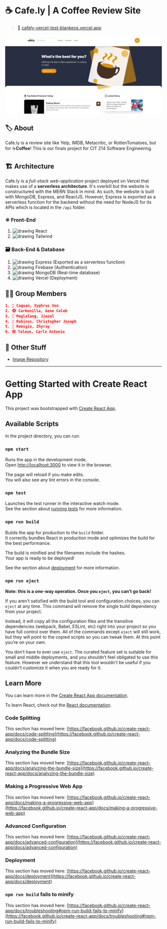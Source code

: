 # ☕ Cafe.ly | A Coffee Review Site

> 🔗 [cafely-vercel-test-blankeos.vercel.app](https://cafely-vercel-test-blankeos.vercel.app)

<img src="https://raw.githubusercontent.com/seajayrubynose/cafely-pictures/master/meta/preview.jpg" alt="Site Preview Screenshot">

## :label: About

Cafe.ly is a review site like Yelp, IMDB, Metacritic, or RottenTomatoes, but for ☕**Coffee**! This is our finals project for CIT 214 Software Engineering.

## :building_construction: Architecture

Cafe.ly is a _full-stack web-application_ project deployed on Vercel that makes use of a **serverless architecture**. It's overkill but the website is constructured with the MERN Stack in mind. As such, the website is built with MongoDB, Express, and ReactJS. However, Express is exported as a serverless function for the backend without the need for NodeJS for its APIs which is located in the `/api` folder.

### :atom_symbol: Front-End

1. <img src="https://simpleicons.org//icons/react.svg" alt="drawing" width="16px"/> React
2. <img src="https://simpleicons.org//icons/tailwindcss.svg" alt="drawing" width="16px"/> Tailwind

### :card_file_box: Back-End & Database

1. <img src="https://simpleicons.org/icons/express.svg" alt="drawing" width="16px"/> Express (Exported as a serverless function)
2. <img src="https://simpleicons.org/icons/firebase.svg" alt="drawing" width="16px"/> Firebase (Authentication)
3. <img src="https://simpleicons.org/icons/mongodb.svg" alt="drawing" width="16px"/> MongoDB (Real-time database)
4. <img src="https://simpleicons.org/icons/vercel.svg" alt="drawing" width="16px"/> Vercel (Deployment)

## :man_technologist: Group Members

```json
1. 👧 Caguan, Xyphrus Von
2. 🐵 Carbonilla, Gene Caleb
3. 🤩 Maglalang, Jiezel
4. 🤠 Rubinos, Christopher Joseph
5. 🤡 Remigio, Zhyray
6. 😎 Taleon, Carlo Antonio
```

## :magnet: Other Stuff

- [Image Repository](https://github.com/seajayrubynose/cafely-pictures)

<hr>

# Getting Started with Create React App

This project was bootstrapped with [Create React App](https://github.com/facebook/create-react-app).

## Available Scripts

In the project directory, you can run:

### `npm start`

Runs the app in the development mode.\
Open [http://localhost:3000](http://localhost:3000) to view it in the browser.

The page will reload if you make edits.\
You will also see any lint errors in the console.

### `npm test`

Launches the test runner in the interactive watch mode.\
See the section about [running tests](https://facebook.github.io/create-react-app/docs/running-tests) for more information.

### `npm run build`

Builds the app for production to the `build` folder.\
It correctly bundles React in production mode and optimizes the build for the best performance.

The build is minified and the filenames include the hashes.\
Your app is ready to be deployed!

See the section about [deployment](https://facebook.github.io/create-react-app/docs/deployment) for more information.

### `npm run eject`

**Note: this is a one-way operation. Once you `eject`, you can’t go back!**

If you aren’t satisfied with the build tool and configuration choices, you can `eject` at any time. This command will remove the single build dependency from your project.

Instead, it will copy all the configuration files and the transitive dependencies (webpack, Babel, ESLint, etc) right into your project so you have full control over them. All of the commands except `eject` will still work, but they will point to the copied scripts so you can tweak them. At this point you’re on your own.

You don’t have to ever use `eject`. The curated feature set is suitable for small and middle deployments, and you shouldn’t feel obligated to use this feature. However we understand that this tool wouldn’t be useful if you couldn’t customize it when you are ready for it.

## Learn More

You can learn more in the [Create React App documentation](https://facebook.github.io/create-react-app/docs/getting-started).

To learn React, check out the [React documentation](https://reactjs.org/).

### Code Splitting

This section has moved here: [https://facebook.github.io/create-react-app/docs/code-splitting](https://facebook.github.io/create-react-app/docs/code-splitting)

### Analyzing the Bundle Size

This section has moved here: [https://facebook.github.io/create-react-app/docs/analyzing-the-bundle-size](https://facebook.github.io/create-react-app/docs/analyzing-the-bundle-size)

### Making a Progressive Web App

This section has moved here: [https://facebook.github.io/create-react-app/docs/making-a-progressive-web-app](https://facebook.github.io/create-react-app/docs/making-a-progressive-web-app)

### Advanced Configuration

This section has moved here: [https://facebook.github.io/create-react-app/docs/advanced-configuration](https://facebook.github.io/create-react-app/docs/advanced-configuration)

### Deployment

This section has moved here: [https://facebook.github.io/create-react-app/docs/deployment](https://facebook.github.io/create-react-app/docs/deployment)

### `npm run build` fails to minify

This section has moved here: [https://facebook.github.io/create-react-app/docs/troubleshooting#npm-run-build-fails-to-minify](https://facebook.github.io/create-react-app/docs/troubleshooting#npm-run-build-fails-to-minify)
